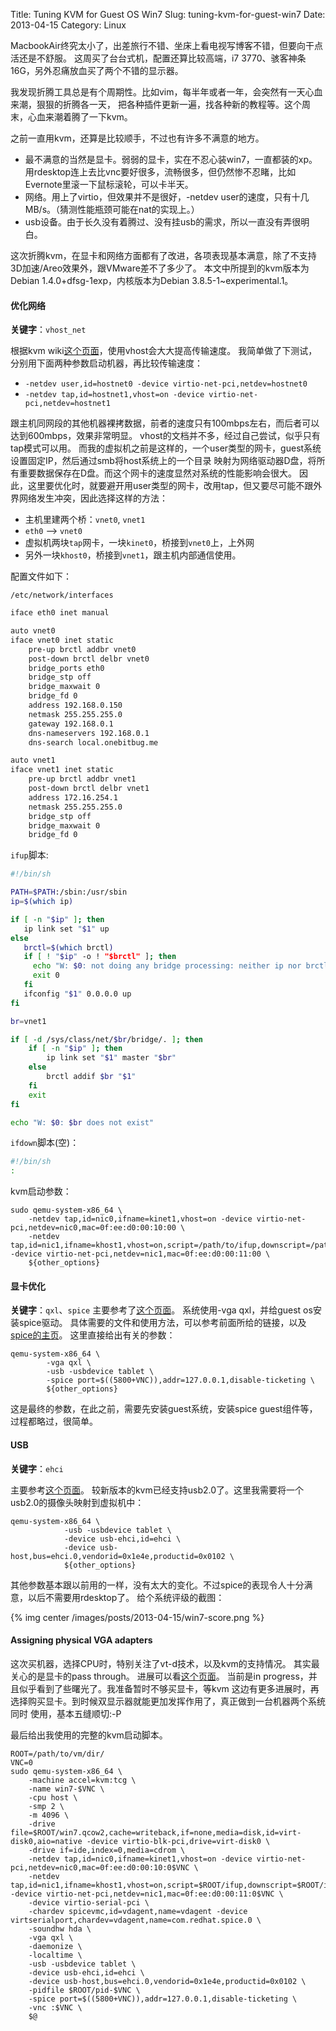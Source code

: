 Title: Tuning KVM for Guest OS Win7
Slug: tuning-kvm-for-guest-win7
Date: 2013-04-15
Category: Linux

MacbookAir终究太小了，出差旅行不错、坐床上看电视写博客不错，但要向干点活还是不舒服。 这周买了台台式机，配置还算比较高端，i7 3770、骇客神条16G，另外忍痛放血买了两个不错的显示器。

我发现折腾工具总是有个周期性。比如vim，每半年或者一年，会突然有一天心血来潮，狠狠的折腾各一天， 把各种插件更新一遍，找各种新的教程等。这个周末，心血来潮着腾了一下kvm。

之前一直用kvm，还算是比较顺手，不过也有许多不满意的地方。

* 最不满意的当然是显卡。弱弱的显卡，实在不忍心装win7，一直都装的xp。 用rdesktop连上去比vnc要好很多，流畅很多，但仍然惨不忍睹，比如Evernote里滚一下鼠标滚轮，可以卡半天。
* 网络。用上了virtio，但效果并不是很好，-netdev user的速度，只有十几MB/s。（猜测性能瓶颈可能在nat的实现上。）
* usb设备。由于长久没有着腾过、没有挂usb的需求，所以一直没有弄很明白。

这次折腾kvm，在显卡和网络方面都有了改进，各项表现基本满意，除了不支持3D加速/Areo效果外，跟VMware差不了多少了。 本文中所提到的kvm版本为Debian 1.4.0+dfsg-1exp，内核版本为Debian 3.8.5-1~experimental.1。


#### 优化网络
**关键字**：`vhost_net`

根据kvm wiki[这个页面][1]，使用vhost会大大提高传输速度。 我简单做了下测试，分别用下面两种参数启动机器，再比较传输速度：

* `-netdev user,id=hostnet0 -device virtio-net-pci,netdev=hostnet0`
* `-netdev tap,id=hostnet1,vhost=on -device virtio-net-pci,netdev=hostnet1`

跟主机同网段的其他机器裸拷数据，前者的速度只有100mbps左右，而后者可以达到600mbps，效果非常明显。 vhost的文档并不多，经过自己尝试，似乎只有tap模式可以用。 而我的虚拟机之前是这样的，一个user类型的网卡，guest系统设置固定IP，然后通过smb将host系统上的一个目录 映射为网络驱动器D盘，将所有重要数据保存在D盘。而这个网卡的速度显然对系统的性能影响会很大。 因此，这里要优化时，就要避开用user类型的网卡，改用tap，但又要尽可能不跟外界网络发生冲突，因此选择这样的方法：

* 主机里建两个桥：`vnet0`, `vnet1`
* `eth0` –-> `vnet0`
* 虚拟机两块`tap`网卡，一块`kinet0`，桥接到`vnet0`上，上外网
* 另外一块`khost0`，桥接到`vnet1`，跟主机内部通信使用。

配置文件如下：

`/etc/network/interfaces`
```bash
iface eth0 inet manual

auto vnet0
iface vnet0 inet static
    pre-up brctl addbr vnet0
    post-down brctl delbr vnet0
    bridge_ports eth0
    bridge_stp off
    bridge_maxwait 0
    bridge_fd 0
    address 192.168.0.150
    netmask 255.255.255.0
    gateway 192.168.0.1
    dns-nameservers 192.168.0.1
    dns-search local.onebitbug.me

auto vnet1
iface vnet1 inet static
    pre-up brctl addbr vnet1
    post-down brctl delbr vnet1
    address 172.16.254.1
    netmask 255.255.255.0
    bridge_stp off
    bridge_maxwait 0
    bridge_fd 0
```

`ifup`脚本:
```bash
#!/bin/sh

PATH=$PATH:/sbin:/usr/sbin
ip=$(which ip)

if [ -n "$ip" ]; then
   ip link set "$1" up
else
   brctl=$(which brctl)
   if [ ! "$ip" -o ! "$brctl" ]; then
     echo "W: $0: not doing any bridge processing: neither ip nor brctl utility not found" >&2
     exit 0
   fi
   ifconfig "$1" 0.0.0.0 up
fi

br=vnet1

if [ -d /sys/class/net/$br/bridge/. ]; then
    if [ -n "$ip" ]; then
        ip link set "$1" master "$br"
    else
        brctl addif $br "$1"
    fi
    exit
fi

echo "W: $0: $br does not exist"
```

`ifdown`脚本(空)：
```bash
#!/bin/sh
:
```

kvm启动参数：
```
sudo qemu-system-x86_64 \
    -netdev tap,id=nic0,ifname=kinet1,vhost=on -device virtio-net-pci,netdev=nic0,mac=0f:ee:d0:00:10:00 \
    -netdev tap,id=nic1,ifname=khost1,vhost=on,script=/path/to/ifup,downscript=/path/to/ifdown -device virtio-net-pci,netdev=nic1,mac=0f:ee:d0:00:11:00 \
    ${other_options}
```

#### 显卡优化
**关键字**：`qxl`、`spice` 主要参考了[这个页面][2]。
系统使用-vga qxl，并给guest os安装spice驱动。
具体需要的文件和使用方法，可以参考前面所给的链接，以及[spice的主页][3]。
这里直接给出有关的参数：

```
qemu-system-x86_64 \
        -vga qxl \
        -usb -usbdevice tablet \
        -spice port=$((5800+VNC)),addr=127.0.0.1,disable-ticketing \
        ${other_options}
```

这是最终的参数，在此之前，需要先安装guest系统，安装spice guest组件等，过程都略过，很简单。

#### USB
**关键字**：`ehci`

主要参考[这个页面][4]。
较新版本的kvm已经支持usb2.0了。这里我需要将一个usb2.0的摄像头映射到虚拟机中：
```
qemu-system-x86_64 \
            -usb -usbdevice tablet \
            -device usb-ehci,id=ehci \
            -device usb-host,bus=ehci.0,vendorid=0x1e4e,productid=0x0102 \
            ${other_options}
```

其他参数基本跟以前用的一样，没有太大的变化。不过spice的表现令人十分满意，以后不需要用rdesktop了。 给个系统评级的截图：

{% img center /images/posts/2013-04-15/win7-score.png %}

#### Assigning physical VGA adapters

这次买机器，选择CPU时，特别关注了vt-d技术，以及kvm的支持情况。
其实最关心的是显卡的pass through。 
进展可以看[这个页面][5]。
当前是in progress，并且似乎看到了些曙光了。我准备暂时不够买显卡，等kvm 这边有更多进展时，再选择购买显卡。到时候双显示器就能更加发挥作用了，真正做到一台机器两个系统同时 使用，基本五缝顺切:-P

最后给出我使用的完整的kvm启动脚本。

```
ROOT=/path/to/vm/dir/
VNC=0
sudo qemu-system-x86_64 \
    -machine accel=kvm:tcg \
    -name win7-$VNC \
    -cpu host \
    -smp 2 \
    -m 4096 \
    -drive file=$ROOT/win7.qcow2,cache=writeback,if=none,media=disk,id=virt-disk0,aio=native -device virtio-blk-pci,drive=virt-disk0 \
    -drive if=ide,index=0,media=cdrom \
    -netdev tap,id=nic0,ifname=kinet1,vhost=on -device virtio-net-pci,netdev=nic0,mac=0f:ee:d0:00:10:0$VNC \
    -netdev tap,id=nic1,ifname=khost1,vhost=on,script=$ROOT/ifup,downscript=$ROOT/ifdown -device virtio-net-pci,netdev=nic1,mac=0f:ee:d0:00:11:0$VNC \
    -device virtio-serial-pci \
    -chardev spicevmc,id=vdagent,name=vdagent -device virtserialport,chardev=vdagent,name=com.redhat.spice.0 \
    -soundhw hda \
    -vga qxl \
    -daemonize \
    -localtime \
    -usb -usbdevice tablet \
    -device usb-ehci,id=ehci \
    -device usb-host,bus=ehci.0,vendorid=0x1e4e,productid=0x0102 \
    -pidfile $ROOT/pid-$VNC \
    -spice port=$((5800+VNC)),addr=127.0.0.1,disable-ticketing \
    -vnc :$VNC \
    $@
```

[1]: http://www.linux-kvm.org/page/UsingVhost 
[2]: http://www.linux-kvm.org/page/SPICE
[3]: http://spice-space.org/download.html
[4]: http://www.kraxel.org/cgit/qemu/tree/docs/usb2.txt
[5]: http://www.linux-kvm.org/page/VGA_device_assignment
